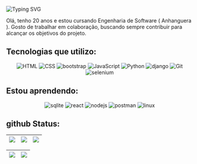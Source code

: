 ![Typing SVG](https://readme-typing-svg.demolab.com?font=Fira+Code&duration=3000&pause=2000&color=8FBCBB&&center=falsewidth=100%&lines=Bem+vindo+ao+meu+github.;Meu+nome+é+João+Felipe.;Tecnico+em+DS.;Sou+Jovem+Aprendiz+na+VIVO!;)

Olá, tenho 20 anos e estou cursando Engenharia de Software ( Anhanguera ). Gosto de trabalhar em colaboração, buscando sempre contribuir para alcançar os objetivos do projeto.

## Tecnologias que utilizo:

<p align="center">
  <img src="https://skillicons.dev/icons?i=html" alt="HTML">
  <img src="https://skillicons.dev/icons?i=css" alt="CSS">
  <img src="https://skillicons.dev/icons?i=bootstrap" alt="bootstrap">
  <img src="https://skillicons.dev/icons?i=js" alt="JavaScript">
  <img src="https://skillicons.dev/icons?i=python" alt="Python">
  <img src="https://skillicons.dev/icons?i=django" alt="django">
  <img src="https://skillicons.dev/icons?i=git" alt="Git">
  <img src="https://skillicons.dev/icons?i=selenium" alt="selenium">
</p>

## Estou aprendendo:

<p align="center">
  <img src="https://skillicons.dev/icons?i=sqlite" alt="sqlite">
  <img src="https://skillicons.dev/icons?i=react" alt="react">
  <img src="https://skillicons.dev/icons?i=nodejs" alt="nodejs">
  <img src="https://skillicons.dev/icons?i=postman" alt="postman">
  <img src="https://skillicons.dev/icons?i=linux" alt="linux">

<!--   A ser estudados -->
<!--   <img src="https://skillicons.dev/icons?i=cs" alt="cs"> -->
<!--   <img src="https://skillicons.dev/icons?i=docker" alt="docker"> -->
<!--   <img src="https://skillicons.dev/icons?i=fastapi" alt="fastapi"> -->
<!--   <img src="https://skillicons.dev/icons?i=figma" alt="figma"> -->
<!--   <img src="https://skillicons.dev/icons?i=java" alt="java"> -->
<!--   <img src="https://skillicons.dev/icons?i=kafka" alt="kafka"> -->
<!--   <img src="https://skillicons.dev/icons?i=kali" alt="kali"> -->
<!--   <img src="https://skillicons.dev/icons?i=windicss" alt="windicss"> -->
<!--   <img src="https://skillicons.dev/icons?i=tailwind" alt="tailwind"> -->
<!--   <img src="https://skillicons.dev/icons?i=wordpress" alt="wordpress"> -->
<!--   <img src="https://skillicons.dev/icons?i=webflow" alt="webflow"> -->
<!--   <img src="https://skillicons.dev/icons?i=vue" alt="vue"> -->
<!--   <img src="https://skillicons.dev/icons?i=vite" alt="vite"> -->
<!--   <img src="https://skillicons.dev/icons?i=threejs" alt="threejs"> -->
<!--   <img src="https://skillicons.dev/icons?i=redhat" alt="redhat"> -->
<!--   <img src="https://skillicons.dev/icons?i=raspberrypi" alt="raspberrypi"> -->
<!--   <img src="https://skillicons.dev/icons?i=prisma" alt="prisma"> -->
<!--   <img src="https://skillicons.dev/icons?i=obsidian" alt="obsidian"> -->
<!--   <img src="https://skillicons.dev/icons?i=mongodb" alt="mongodb"> -->
<!--   <img src="https://skillicons.dev/icons?i=blender" alt="blender"> -->
<!--   <img src="https://skillicons.dev/icons?i=aws" alt="aws"> -->
<!--   <img src="https://skillicons.dev/icons?i=arduino" alt="arduino"> -->
<!--   <img src="https://skillicons.dev/icons?i=angular" alt="angular"> -->
<!--   <img src="https://skillicons.dev/icons?i=androidstudio" alt="androidstudio"> -->
</p>

<!-- icones: https://github.com/tandpfun/skill-icons#icons-list -->


## github Status:

| ![](http://github-profile-summary-cards.vercel.app/api/cards/stats?username=J0A0F3L1P3&theme=nord_dark) | ![](https://github-readme-stats.vercel.app/api/top-langs/?username=J0A0F3L1P3&layout=compact&langs_count=6&theme=nord) | ![](http://github-profile-summary-cards.vercel.app/api/cards/repos-per-language?username=J0A0F3L1P3&hide=Html&theme=nord_dark) |
| :-: | :-: | :-: |

| ![](http://github-profile-summary-cards.vercel.app/api/cards/profile-details?username=J0A0F3L1P3&theme=nord_dark) | ![](https://github-readme-streak-stats.herokuapp.com/?user=J0A0F3L1P3&date_format=M%20j%5B%2C%20Y%5D&background=2D3742&stroke=2D3742&ring=6bbbca&fire=6bbbca&currStreakNum=fff&sideNums=6bbbca&currStreakLabel=6bbbca&sideLabels=fff&dates=fff) |
| :-: | :-: |
